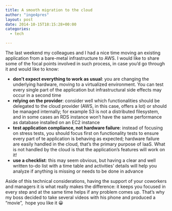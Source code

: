 ```yaml
---
title: A smooth migration to the cloud
author: "inge4pres"
layout: post
date: 2014-10-15T18:15:28+00:00
categories:
  - tech

---
```

The last weekend my colleagues and I had a nice time moving an existing application from a bare-metal infrastructure to AWS. I would like to share some of the focal points involved in such process, in case you&#8217;d go through it and would like to know:

  * **don&#8217;t expect everything to work as usual**: you are changing the underlying hardware, moving to a virtualized environment. You can test every single part of the application but infrastructural side effects may occur in a second time
  * **relying on the provider**: consider well which functionalities should be delegated to the cloud provider (AWS, in this case, offers a lot) or should be managed internally; for example S3 is not a distributed filesystem, and in some cases an RDS instance won&#8217;t have the same performance as database installed on an EC2 instance
  * **test application compliance, not hardware failure**: instead of focusing on stress tests, you should focus first on functionality tests to ensure every part of te application is behaving as expected; hardware failure are easily handled in the cloud, that&#8217;s the primary purpose of IaaS. What is not handled by the cloud is that the application&#8217;s features will work on it!
  * **use a checklist**: this may seem obvious, but having a clear and well written to-do list with a time table and activities&#8217; details will help you analyze if anything is missing or needs to be done in advance

Aside of this technical considerations, having the support of your coworkers and managers it is what really makes the difference: it keeps you focused in every step and at the same time helps if any problem comes up. That&#8217;s why my boss decided to take several videos with his phone and produced a &#8220;movie&#8221;,  hope you like it 😀
